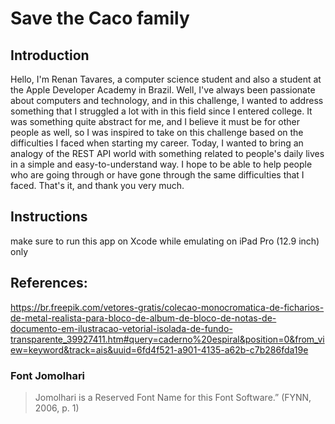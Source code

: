 #  Save the Caco family

## Introduction

Hello, I'm Renan Tavares, a computer science student and also a student at the Apple Developer Academy in Brazil. Well, I've always been passionate about computers and technology, and in this challenge, I wanted to address something that I struggled a lot with in this field since I entered college. It was something quite abstract for me, and I believe it must be for other people as well, so I was inspired to take on this challenge based on the difficulties I faced when starting my career. Today, I wanted to bring an analogy of the REST API world with something related to people's daily lives in a simple and easy-to-understand way. I hope to be able to help people who are going through or have gone through the same difficulties that I faced. That's it, and thank you very much.

## Instructions
make sure to run this app on Xcode while emulating on iPad Pro (12.9 inch) only



## References:

https://br.freepik.com/vetores-gratis/colecao-monocromatica-de-ficharios-de-metal-realista-para-bloco-de-album-de-bloco-de-notas-de-documento-em-ilustracao-vetorial-isolada-de-fundo-transparente_39927411.htm#query=caderno%20espiral&position=0&from_view=keyword&track=ais&uuid=6fd4f521-a901-4135-a62b-c7b286fda19e


### Font Jomolhari
> Jomolhari is a Reserved Font Name for this Font Software.” (FYNN, 2006, p. 1)
